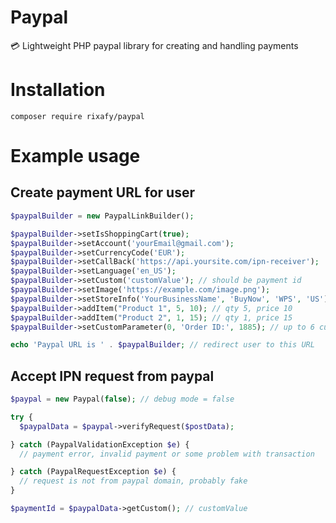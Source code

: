 # Paypal
💳 Lightweight PHP paypal library for creating and handling payments

# Installation
```
composer require rixafy/paypal
```

# Example usage

## Create payment URL for user

```php
$paypalBuilder = new PaypalLinkBuilder();

$paypalBuilder->setIsShoppingCart(true);
$paypalBuilder->setAccount('yourEmail@gmail.com');
$paypalBuilder->setCurrencyCode('EUR');
$paypalBuilder->setCallBack('https://api.yoursite.com/ipn-receiver');
$paypalBuilder->setLanguage('en_US');
$paypalBuilder->setCustom('customValue'); // should be payment id
$paypalBuilder->setImage('https://example.com/image.png');
$paypalBuilder->setStoreInfo('YourBusinessName', 'BuyNow', 'WPS', 'US');
$paypalBuilder->addItem("Product 1", 5, 10); // qty 5, price 10
$paypalBuilder->addItem("Product 2", 1, 15); // qty 1, price 15
$paypalBuilder->setCustomParameter(0, 'Order ID:', 1885); // up to 6 custom parameters

echo 'Paypal URL is ' . $paypalBuilder; // redirect user to this URL
```

## Accept IPN request from paypal

```php
$paypal = new Paypal(false); // debug mode = false

try {
  $paypalData = $paypal->verifyRequest($postData);

} catch (PaypalValidationException $e) {
  // payment error, invalid payment or some problem with transaction

} catch (PaypalRequestException $e) {
  // request is not from paypal domain, probably fake
}

$paymentId = $paypalData->getCustom(); // customValue
```